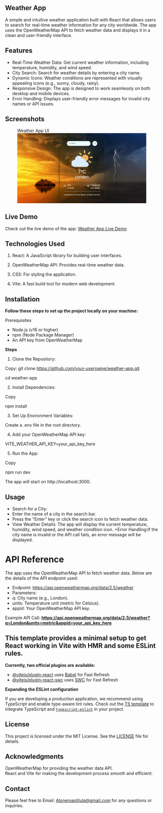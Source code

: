 ## Weather App

A simple and intuitive weather application built with React that allows users to search for real-time weather information for any city worldwide. The app uses the OpenWeatherMap API to fetch weather data and displays it in a clean and user-friendly interface.

## Features

+ Real-Time Weather Data: Get current weather information, including temperature, humidity, and wind speed.
+ City Search: Search for weather details by entering a city name.
+ Dynamic Icons: Weather conditions are represented with visually appealing icons (e.g., sunny, cloudy, rainy).
+ Responsive Design: The app is designed to work seamlessly on both desktop and mobile devices.
+ Error Handling: Displays user-friendly error messages for invalid city names or API issues.

## Screenshots
<figure>
    <figcaption>Weather App UI</figcaption>
    <img src="/src/assets/Screenshot 2025-03-12 174619.png" alt="Weather App UI">
</figure>

## Live Demo
Check out the live demo of the app: [Weather App Live Demo]()

## Technologies Used

1. React: A JavaScript library for building user interfaces.

2. OpenWeatherMap API: Provides real-time weather data.

3. CSS: For styling the application.

4. Vite: A fast build tool for modern web development.

## Installation

**Follow these steps to set up the project locally on your machine:**

Prerequisites
+ Node.js (v16 or higher)
+ npm (Node Package Manager)
+ An API key from OpenWeatherMap

**Steps**

1. Clone the Repository:

Copy: git clone https://github.com/your-username/weather-app.git

cd weather-app

2. Install Dependencies:

Copy

npm install

3. Set Up Environment Variables:

Create a .env file in the root directory.

4. Add your OpenWeatherMap API key:

VITE_WEATHER_API_KEY=your_api_key_here

5. Run the App:

Copy

npm run dev

The app will start on http://localhost:3000.

## Usage

+ Search for a City:
+ Enter the name of a city in the search bar.
+ Press the "Enter" key or click the search icon to fetch weather data.
+ View Weather Details: The app will display the current temperature, humidity, wind speed, and weather condition icon.
+Error Handling:If the city name is invalid or the API call fails, an error message will be displayed.

# API Reference

The app uses the OpenWeatherMap API to fetch weather data. Below are the details of the API endpoint used:

+ Endpoint: https://api.openweathermap.org/data/2.5/weather
+ Parameters:
+ q: City name (e.g., London).
+ units: Temperature unit (metric for Celsius).
+ appid: Your OpenWeatherMap API key.

Example API Call: **https://api.openweathermap.org/data/2.5/weather?q=London&units=metric&appid=your_api_key_here**

## This template provides a minimal setup to get React working in Vite with HMR and some ESLint rules.

**Currently, two official plugins are available:**

- [@vitejs/plugin-react](https://github.com/vitejs/vite-plugin-react/blob/main/packages/plugin-react/README.md) uses [Babel](https://babeljs.io/) for Fast Refresh
- [@vitejs/plugin-react-swc](https://github.com/vitejs/vite-plugin-react-swc) uses [SWC](https://swc.rs/) for Fast Refresh

**Expanding the ESLint configuration**

If you are developing a production application, we recommend using TypeScript and enable type-aware lint rules. Check out the [TS template](https://github.com/vitejs/vite/tree/main/packages/create-vite/template-react-ts) to integrate TypeScript and [`typescript-eslint`](https://typescript-eslint.io) in your project.

## License

This project is licensed under the MIT License. See the [LICENSE](https://license/) file for details.

## Acknowledgments

OpenWeatherMap for providing the weather data API.<br>React and Vite for making the development process smooth and efficient.

## Contact

Please feel free to Email: [Alonemapitlula@gmail.com](Alonemapitlula@gmail.com) for any questions or inquiries.